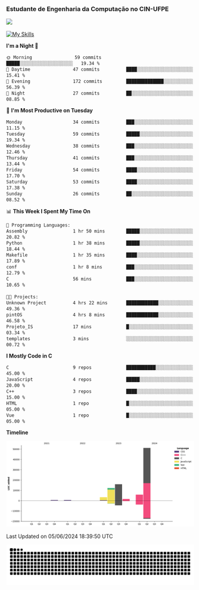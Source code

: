 
### Estudante de Engenharia da Computação no CIN-UFPE
<div>
      <!--<img width=400 src="https://github-readme-stats.vercel.app/api?username=Zed201&show_icons=true&theme=tokyonight" /-->
      <img width=400 src='https://leetcode.card.workers.dev/Zed201?theme=nord&font=baloo&extension=null' />
</div>


[![My Skills](https://skillicons.dev/icons?i=c,cpp,py,java,neovim&theme=dark)](https://skillicons.dev)

<!--START_SECTION:waka-->
**I'm a Night 🦉** 

```text
🌞 Morning                59 commits          █████░░░░░░░░░░░░░░░░░░░░   19.34 % 
🌆 Daytime                47 commits          ████░░░░░░░░░░░░░░░░░░░░░   15.41 % 
🌃 Evening                172 commits         ██████████████░░░░░░░░░░░   56.39 % 
🌙 Night                  27 commits          ██░░░░░░░░░░░░░░░░░░░░░░░   08.85 % 
```
📅 **I'm Most Productive on Tuesday** 

```text
Monday                   34 commits          ███░░░░░░░░░░░░░░░░░░░░░░   11.15 % 
Tuesday                  59 commits          █████░░░░░░░░░░░░░░░░░░░░   19.34 % 
Wednesday                38 commits          ███░░░░░░░░░░░░░░░░░░░░░░   12.46 % 
Thursday                 41 commits          ███░░░░░░░░░░░░░░░░░░░░░░   13.44 % 
Friday                   54 commits          ████░░░░░░░░░░░░░░░░░░░░░   17.70 % 
Saturday                 53 commits          ████░░░░░░░░░░░░░░░░░░░░░   17.38 % 
Sunday                   26 commits          ██░░░░░░░░░░░░░░░░░░░░░░░   08.52 % 
```


📊 **This Week I Spent My Time On** 

```text
💬 Programming Languages: 
Assembly                 1 hr 50 mins        █████░░░░░░░░░░░░░░░░░░░░   20.82 % 
Python                   1 hr 38 mins        █████░░░░░░░░░░░░░░░░░░░░   18.44 % 
Makefile                 1 hr 35 mins        ████░░░░░░░░░░░░░░░░░░░░░   17.89 % 
conf                     1 hr 8 mins         ███░░░░░░░░░░░░░░░░░░░░░░   12.79 % 
C                        56 mins             ███░░░░░░░░░░░░░░░░░░░░░░   10.65 % 

🐱‍💻 Projects: 
Unknown Project          4 hrs 22 mins       ████████████░░░░░░░░░░░░░   49.36 % 
pintOS                   4 hrs 8 mins        ████████████░░░░░░░░░░░░░   46.58 % 
Projeto_IS               17 mins             █░░░░░░░░░░░░░░░░░░░░░░░░   03.34 % 
templates                3 mins              ░░░░░░░░░░░░░░░░░░░░░░░░░   00.72 % 
```

**I Mostly Code in C** 

```text
C                        9 repos             ███████████░░░░░░░░░░░░░░   45.00 % 
JavaScript               4 repos             █████░░░░░░░░░░░░░░░░░░░░   20.00 % 
C++                      3 repos             ████░░░░░░░░░░░░░░░░░░░░░   15.00 % 
HTML                     1 repo              █░░░░░░░░░░░░░░░░░░░░░░░░   05.00 % 
Vue                      1 repo              █░░░░░░░░░░░░░░░░░░░░░░░░   05.00 % 
```



**Timeline**

![Lines of Code chart](https://raw.githubusercontent.com/Zed201/Zed201/master/assets/bar_graph.png)


 Last Updated on 05/06/2024 18:39:50 UTC
<!--END_SECTION:waka-->

<picture>
  <source media="(prefers-color-scheme: dark)" srcset="https://github.com/Zed201/Zed201/blob/output/github-contribution-grid-snake-dark.svg" />
  <img alt="github-snake" src="https://github.com/Zed201/Zed201/blob/output/github-contribution-grid-snake-dark.svg" />
</picture>
